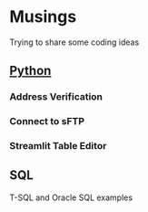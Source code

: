 # Musings
Trying to share some coding ideas

## [Python](https://github.com/mmooney512/musings/tree/main/python%20)
### Address Verification
### Connect to sFTP
### Streamlit Table Editor

## SQL
T-SQL and Oracle SQL examples
